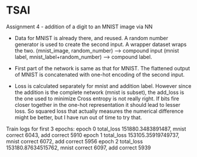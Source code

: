 # TSAI
Assignment 4 - addition of a digit to an MNIST image via NN

- Data for MNIST is already there, and reused. A random number generator is used to create the second input. A wrapper dataset wraps the two.
  (mnist_image, random_number) --> compound input 
  (mnist label, mnist_label+random_number) --> compound label.
  
- First part of the network is same as that for MNIST. The flattened output of MNIST is concatenated with one-hot encoding of the second input. 
- Loss is calculated separately for mnist and addition label. However since the addition is the complete network (mnist is subset), the add_loss is the one used to minimize
Cross entropy is not really right. If bits fire closer together in the one-hot representation it should lead to lesser loss. So squared loss that actually measures the numerical
difference might be better, but I have run out of time to try that.

Train logs for first 3 epochs:
epoch 0 total_loss 151880.3483891487, mnist correct 6043, add correct 5910
epoch 1 total_loss 153105.35919749737, mnist correct 6072, add correct 5956
epoch 2 total_loss 153180.87634515762, mnist correct 6097, add correct 5939
